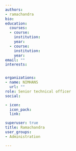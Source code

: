 ```yaml
---
authors:
- ramachandra
bio: 
education:
  courses:
  - course:
    institution: 
    year: 
  - course:
    institution: 
    year:
email: ""
interests:


organizations:
- name: NIMHANS
  url: ""
role: Senior technical officer
social:

- icon: 
  icon_pack: 
  link: 

superuser: true
title: Ramachandra
user_groups:
- Administration

---
```





